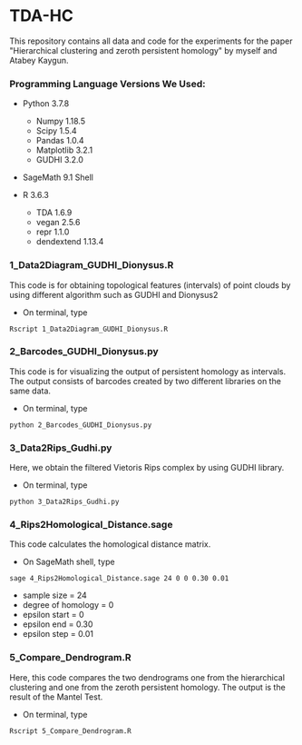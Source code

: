# TDA-HC
This repository contains all data and code for the experiments for the paper "Hierarchical clustering and zeroth persistent homology" by myself and Atabey Kaygun.

### Programming Language Versions We Used:
* Python 3.7.8
  - Numpy 1.18.5
  - Scipy 1.5.4
  - Pandas 1.0.4
  - Matplotlib 3.2.1
  - GUDHI 3.2.0
  
* SageMath 9.1 Shell
* R 3.6.3
  - TDA 1.6.9
  - vegan 2.5.6
  - repr 1.1.0
  - dendextend 1.13.4

### 1_Data2Diagram_GUDHI_Dionysus.R

This code is for obtaining topological features (intervals) of point clouds by using different algorithm such as GUDHI and Dionysus2

* On terminal, type
```
Rscript 1_Data2Diagram_GUDHI_Dionysus.R
```

### 2_Barcodes_GUDHI_Dionysus.py 

This code is for visualizing the output of persistent homology as intervals. The output consists of barcodes created by two different libraries on the same data.

* On terminal, type
```
python 2_Barcodes_GUDHI_Dionysus.py
```

### 3_Data2Rips_Gudhi.py 

Here, we obtain the filtered Vietoris Rips complex by using GUDHI library.

- On terminal, type
```
python 3_Data2Rips_Gudhi.py
```

### 4_Rips2Homological_Distance.sage

This code calculates the homological distance matrix.

* On SageMath shell, type
```
sage 4_Rips2Homological_Distance.sage 24 0 0 0.30 0.01
```
  - sample size = 24 
  - degree of homology = 0
  - epsilon start = 0
  - epsilon end = 0.30
  - epsilon step = 0.01

### 5_Compare_Dendrogram.R

Here, this code compares the two dendrograms one from the hierarchical clustering and one from the zeroth persistent homology. 
The output is the result of the Mantel Test.

* On terminal, type
```
Rscript 5_Compare_Dendrogram.R
```


